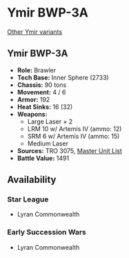 # Ymir BWP-3A

[Other Ymir variants](../ymir.md)

## Ymir BWP-3A
- **Role:** Brawler
- **Tech Base:** Inner Sphere (2733)
- **Chassis:** 90 tons
- **Movement:** 4 / 6
- **Armor:** 192
- **Heat Sinks:** 16 (32)
- **Weapons:**
  - Large Laser × 2
  - LRM 10 w/ Artemis IV (ammo: 12)
  - SRM 6 w/ Artemis IV (ammo: 15)
  - Medium Laser
- **Sources:** TRO 3075, [Master Unit List](http://masterunitlist.info/Unit/Details/3622/ymir-bwp-3a)
- **Battle Value:** 1491

## Availability

### Star League
- Lyran Commonwealth

### Early Succession Wars
- Lyran Commonwealth

